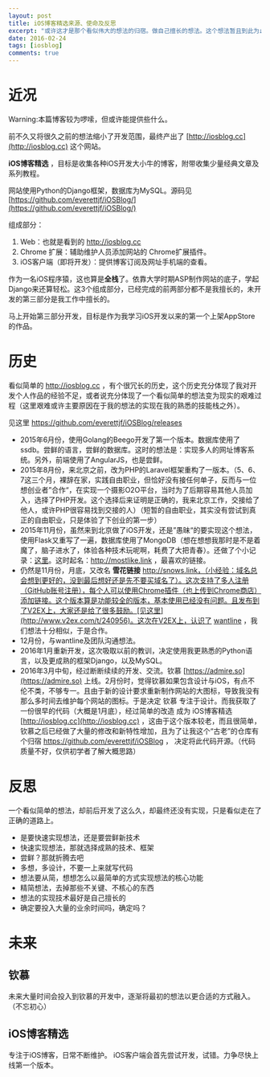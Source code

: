 ```yaml
---
layout: post
title: iOS博客精选来源、使命及反思
excerpt: "或许这才是那个看似伟大的想法的归宿。做自己擅长的想法。这个想法暂且到此为止。"
date: 2016-02-24
tags: [iosblog]
comments: true
---
```


# 近况

Warning:本篇博客较为啰嗦，但或许能提供些什么。

前不久又将很久之前的想法缩小了开发范围，最终产出了 [http://iosblog.cc](http://iosblog.cc) 这个网站。

**iOS博客精选** ，目标是收集各种iOS开发大小牛的博客，附带收集少量经典文章及系列教程。

网站使用Python的Django框架，数据库为MySQL。源码见 [https://github.com/everettjf/iOSBlog/](https://github.com/everettjf/iOSBlog/)

组成部分：

1. Web：也就是看到的 http://iosblog.cc
2. Chrome 扩展：辅助维护人员添加网站的 Chrome扩展插件。
3. iOS客户端（即将开发）：提供博客订阅及网址手机端的查看。

作为一名iOS程序猿，这也算是**全栈**了。依靠大学时期ASP制作网站的底子，学起Django来还算轻松。这3个组成部分，已经完成的前两部分都不是我擅长的，未开发的第三部分是我工作中擅长的。

马上开始第三部分开发，目标是作为我学习iOS开发以来的第一个上架AppStore的作品。


# 历史

看似简单的 http://iosblog.cc ，有个很冗长的历史，这个历史充分体现了我对开发个人作品的经验不足，或者说充分体现了一个看似简单的想法变为现实的艰难过程（这里艰难或许主要原因在于我的想法的实现在我的熟悉的技能栈之外）。

见这里 https://github.com/everettjf/iOSBlog/releases

- 2015年6月份，使用Golang的Beego开发了第一个版本。数据库使用了ssdb。尝鲜的语言，尝鲜的数据库。这时的想法是：实现多人的网址博客系统。另外，前端使用了AngularJS，也是尝鲜。
- 2015年8月份，来北京之前，改为PHP的Laravel框架重构了一版本。（5、6、7这三个月，裸辞在家，实践自由职业，但恰好没有接任何单子，反而与一位想创业者”合作“，在实现一个摄影O2O平台，当时为了后期容易其他人员加入，选择了PHP开发。这个选择后来证明是正确的，我来北京工作，交接给了他人，或许PHP很容易找到交接的人）（短暂的自由职业，其实没有尝试到真正的自由职业，只是体验了下创业的第一步）
- 2015年11月份，虽然来到北京做了iOS开发，还是”愚昧“的要实现这个想法，使用Flask又重写了一遍，数据库使用了MongoDB（想在想想我那时是不是着魔了，脑子进水了，体验各种技术玩呢啊，耗费了大把青春）。还做了个小记录：[这里](https://everettjf.github.io/2015/11/05/mostlikelink-beta-publish)。这时起名：http://mostlike.link ，最喜欢的链接。
- 仍然是11月份，月底，又改名 **雪花链接** http://snows.link，（小经验：域名总会想到更好的，没到最后想好还是先不要买域名了）。这次支持了多人注册（GitHub账号注册），每个人可以使用Chrome插件（也上传到Chrome商店）添加链接。这个版本算是功能较全的版本，基本使用已经没有问题。且发布到了V2EX上，大家还是给了很多鼓励。[见这里](http://www.v2ex.com/t/240956)。这次在V2EX上，认识了 [wantline](http://www.v2ex.com/member/wantline) ，我们想法十分相似，于是合作。
- 12月份，与wantline及团队沟通想法。
- 2016年1月重新开发，这次吸取以前的教训，决定使用我更熟悉的Python语言，以及更成熟的框架Django，以及MySQL。
- 2016年3月中旬，经过断断续续的开发、交流。钦慕 [https://admire.so](https://admire.so) 上线。2月份时，觉得钦慕如果包含设计与iOS，有点不伦不类，不够专一。且由于新的设计要求重新制作网站的大图标，导致我没有那么多时间去维护每个网站的图标。于是决定 钦慕 专注于设计。而我获取了一份很早的代码（大概是1月底），经过简单的改造 成为 iOS博客精选 [http://iosblog.cc](http://iosblog.cc) ，这由于这个版本较老，而且很简单，钦慕之后已经做了大量的修改和新特性增加，且为了让我这个“古老”的仓库有个归宿 https://github.com/everettjf/iOSBlog ， 决定将此代码开源。（代码质量不好，仅供初学者了解大概思路）


# 反思

一个看似简单的想法，却前后开发了这么久，却最终还没有实现，只是看似走在了正确的道路上。

- 是要快速实现想法，还是要尝鲜新技术
- 快速实现想法，那就选择成熟的技术、框架
- 尝鲜？那就折腾去吧
- 多想，多设计，不要一上来就写代码
- 想法要从简，想想怎么以最简单的方式实现想法的核心功能
- 精简想法，去掉那些不关键、不核心的东西
- 想法的实现技术最好是自己擅长的
- 确定要投入大量的业余时间吗，确定吗？


# 未来

## 钦慕

未来大量时间会投入到钦慕的开发中，逐渐将最初的想法以更合适的方式融入。（不忘初心）


## iOS博客精选

专注于iOS博客，日常不断维护。
iOS客户端会首先尝试开发，试错。力争尽快上线第一个版本。


